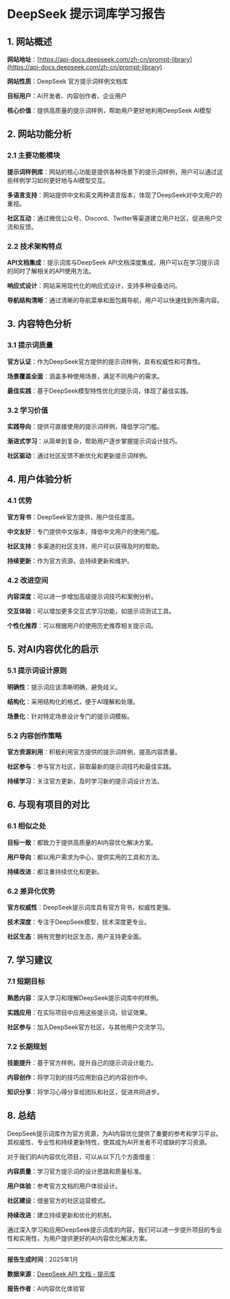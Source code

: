 # DeepSeek 提示词库学习报告

## 1. 网站概述

**网站地址**：[https://api-docs.deepseek.com/zh-cn/prompt-library](https://api-docs.deepseek.com/zh-cn/prompt-library)

**网站性质**：DeepSeek 官方提示词样例文档库

**目标用户**：AI开发者、内容创作者、企业用户

**核心价值**：提供高质量的提示词样例，帮助用户更好地利用DeepSeek AI模型

## 2. 网站功能分析

### 2.1 主要功能模块

**提示词样例库**：网站的核心功能是提供各种场景下的提示词样例，用户可以通过这些样例学习如何更好地与AI模型交互。

**多语言支持**：网站提供中文和英文两种语言版本，体现了DeepSeek对中文用户的重视。

**社区互动**：通过微信公众号、Discord、Twitter等渠道建立用户社区，促进用户交流和反馈。

### 2.2 技术架构特点

**API文档集成**：提示词库与DeepSeek API文档深度集成，用户可以在学习提示词的同时了解相关的API使用方法。

**响应式设计**：网站采用现代化的响应式设计，支持多种设备访问。

**导航结构清晰**：通过清晰的导航菜单和面包屑导航，用户可以快速找到所需内容。

## 3. 内容特色分析

### 3.1 提示词质量

**官方认证**：作为DeepSeek官方提供的提示词样例，具有权威性和可靠性。

**场景覆盖全面**：涵盖多种使用场景，满足不同用户的需求。

**最佳实践**：基于DeepSeek模型特性优化的提示词，体现了最佳实践。

### 3.2 学习价值

**实践导向**：提供可直接使用的提示词样例，降低学习门槛。

**渐进式学习**：从简单到复杂，帮助用户逐步掌握提示词设计技巧。

**社区驱动**：通过社区反馈不断优化和更新提示词样例。

## 4. 用户体验分析

### 4.1 优势

**官方背书**：DeepSeek官方提供，用户信任度高。

**中文友好**：专门提供中文版本，降低中文用户的使用门槛。

**社区支持**：多渠道的社区支持，用户可以获得及时的帮助。

**持续更新**：作为官方资源，会持续更新和维护。

### 4.2 改进空间

**内容深度**：可以进一步增加高级提示词技巧和案例分析。

**交互体验**：可以增加更多交互式学习功能，如提示词测试工具。

**个性化推荐**：可以根据用户的使用历史推荐相关提示词。

## 5. 对AI内容优化的启示

### 5.1 提示词设计原则

**明确性**：提示词应该清晰明确，避免歧义。

**结构化**：采用结构化的格式，便于AI理解和处理。

**场景化**：针对特定场景设计专门的提示词模板。

### 5.2 内容创作策略

**官方资源利用**：积极利用官方提供的提示词样例，提高内容质量。

**社区参与**：参与官方社区，获取最新的提示词技巧和最佳实践。

**持续学习**：关注官方更新，及时学习新的提示词设计方法。

## 6. 与现有项目的对比

### 6.1 相似之处

**目标一致**：都致力于提供高质量的AI内容优化解决方案。

**用户导向**：都以用户需求为中心，提供实用的工具和方法。

**持续改进**：都注重持续优化和更新。

### 6.2 差异化优势

**官方权威性**：DeepSeek提示词库具有官方背书，权威性更强。

**技术深度**：专注于DeepSeek模型，技术深度更专业。

**社区生态**：拥有完整的社区生态，用户支持更全面。

## 7. 学习建议

### 7.1 短期目标

**熟悉内容**：深入学习和理解DeepSeek提示词库中的样例。

**实践应用**：在实际项目中应用这些提示词，验证效果。

**社区参与**：加入DeepSeek官方社区，与其他用户交流学习。

### 7.2 长期规划

**技能提升**：基于官方样例，提升自己的提示词设计能力。

**内容创作**：将学习到的技巧应用到自己的内容创作中。

**知识分享**：将学习心得分享给团队和社区，促进共同进步。

## 8. 总结

DeepSeek提示词库作为官方资源，为AI内容优化提供了重要的参考和学习平台。其权威性、专业性和持续更新特性，使其成为AI开发者不可或缺的学习资源。

对于我们的AI内容优化项目，可以从以下几个方面借鉴：

**内容质量**：学习官方提示词的设计思路和质量标准。

**用户体验**：参考官方文档的用户体验设计。

**社区建设**：借鉴官方的社区运营模式。

**持续改进**：建立持续更新和优化的机制。

通过深入学习和应用DeepSeek提示词库的内容，我们可以进一步提升项目的专业性和实用性，为用户提供更好的AI内容优化解决方案。

---

**报告生成时间**：2025年1月

**数据来源**：[DeepSeek API 文档 - 提示库](https://api-docs.deepseek.com/zh-cn/prompt-library)

**报告作者**：AI内容优化体验官 